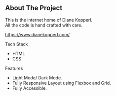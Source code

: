 ## About The Project

This is the internet home of Diane Kopperl.  
All the code is hand crafted with care. 

https://www.dianekopperl.com/

Tech Stack
- HTML
- CSS 

Features
- Light Mode/ Dark Mode. 
- Fully Responsive Layout using Flexbox and Grid. 
- Fully Accessible. 

